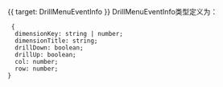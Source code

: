 {{ target: DrillMenuEventInfo }}
DrillMenuEventInfo类型定义为：
```
 {
  dimensionKey: string | number;
  dimensionTitle: string;
  drillDown: boolean;
  drillUp: boolean;
  col: number;
  row: number;
}
```